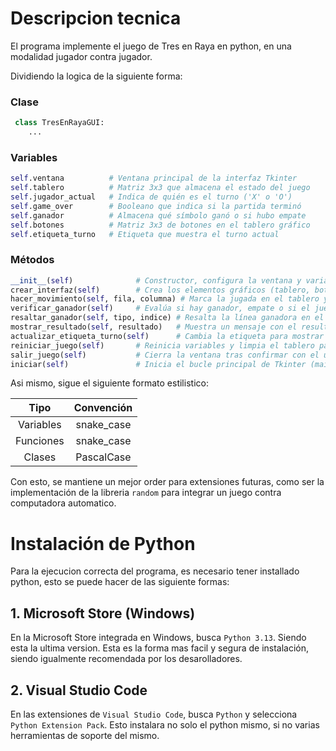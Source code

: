 # Descripcion tecnica

El programa implemente el juego de Tres en Raya en python, en una modalidad jugador contra jugador.

Dividiendo la logica de la siguiente forma:

### Clase

```python
 class TresEnRayaGUI:
    ...
```
### Variables

```python
self.ventana          # Ventana principal de la interfaz Tkinter
self.tablero          # Matriz 3x3 que almacena el estado del juego
self.jugador_actual   # Indica de quién es el turno ('X' o 'O')
self.game_over        # Booleano que indica si la partida terminó
self.ganador          # Almacena qué símbolo ganó o si hubo empate
self.botones          # Matriz 3x3 de botones en el tablero gráfico
self.etiqueta_turno   # Etiqueta que muestra el turno actual

```
###  Métodos

```python
__init__(self)              # Constructor, configura la ventana y variables iniciales
crear_interfaz(self)        # Crea los elementos gráficos (tablero, botones y etiquetas)
hacer_movimiento(self, fila, columna) # Marca la jugada en el tablero y gestiona el turno
verificar_ganador(self)     # Evalúa si hay ganador, empate o si el juego continúa
resaltar_ganador(self, tipo, indice) # Resalta la línea ganadora en el tablero
mostrar_resultado(self, resultado)   # Muestra un mensaje con el resultado y pregunta si reiniciar
actualizar_etiqueta_turno(self)      # Cambia la etiqueta para mostrar el turno actual
reiniciar_juego(self)       # Reinicia variables y limpia el tablero para una nueva partida
salir_juego(self)           # Cierra la ventana tras confirmar con el usuario
iniciar(self)               # Inicia el bucle principal de Tkinter (mainloop)

```
Asi mismo, sigue el siguiente formato estilistico:

| Tipo | Convención |
|:---:|:---:|
|Variables| snake_case|
|Funciones| snake_case|
|Clases| PascalCase|

Con esto, se mantiene un mejor order para extensiones futuras, como ser la implementación de la libreria `random` para integrar un juego contra computadora automatico.


# Instalación de Python

Para la ejecucion correcta del programa, es necesario tener installado python, esto se puede hacer de las siguiente formas:

## 1. Microsoft Store (Windows)

En la Microsoft Store integrada en Windows, busca `Python 3.13`. Siendo esta la ultima version.
Esta es la forma mas facil y segura de instalación, siendo igualmente recomendada por los desarolladores.

## 2. Visual Studio Code

En las extensiones de `Visual Studio Code`, busca `Python` y selecciona `Python Extension Pack`.
Esto instalara no solo el python mismo, si no varias herramientas de soporte del mismo.